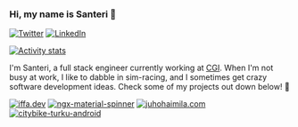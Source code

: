 ### Hi, my name is Santeri 👋
[![Twitter](https://img.shields.io/badge/Twitter-informational?style=flat&logo=twitter&logoColor=white&color=1CA2F1)](https://twitter.com/iffa_dev)
[![LinkedIn](https://img.shields.io/badge/LinkedIn-informational?style=flat&logo=linkedin&logoColor=white&color=0D76A8)](https://www.linkedin.com/in/santerielo/)

[![Activity stats](https://github-readme-stats.vercel.app/api?username=iffa&show_icons=true&line_height=27&count_private=true&theme=synthwave&hide_border=true&custom_title=My%20activity%20in%20a%20nutshell)](https://github.com/iffa)

I'm Santeri, a full stack engineer currently working at [CGI](https://www.cgi.com/en). When I'm not busy at work, I like to dabble in sim-racing, and I sometimes get crazy software development ideas. Check some of my projects out down below! 🌟

[![iffa.dev](https://github-readme-stats.vercel.app/api/pin/?username=iffa&repo=iffa.dev&theme=synthwave&hide_border=true)](https://github.com/iffa/iffa.dev)
[![ngx-material-spinner](https://github-readme-stats.vercel.app/api/pin/?username=iffa&repo=ngx-material-spinner&theme=synthwave&hide_border=true)](https://github.com/iffa/ngx-material-spinner)
[![juhohaimila.com](https://github-readme-stats.vercel.app/api/pin/?username=iffa&repo=juhohaimila.com&theme=synthwave&hide_border=true)](https://github.com/iffa/juhohaimila.com)
[![citybike-turku-android](https://github-readme-stats.vercel.app/api/pin/?username=iffa&repo=citybike-turku-android&theme=synthwave&hide_border=true)](https://github.com/iffa/citybike-turku-android)
